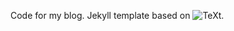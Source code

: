 Code for my blog. Jekyll template based on ![TeXt](https://github.com/kitian616/jekyll-TeXt-theme).
